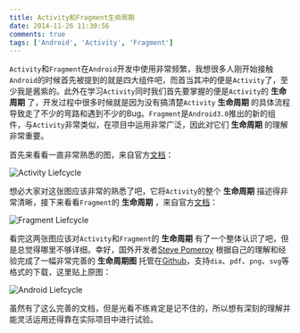 ```yaml
---
title: Activity和Fragment生命周期
date: 2014-11-26 11:30:56
comments: true
tags: ['Android', 'Activity', 'Fragment']
---
```


`Activity`和`Fragment`在`Android`开发中使用非常频繁，我想很多人刚开始接触`Android`的时候首先被提到的就是四大组件吧，而首当其冲的便是`Activity`了，至少我是酱紫的。此外在学习`Activity`同时我们首先要掌握的便是`Activity`的 **生命周期** 了，开发过程中很多时候就是因为没有搞清楚`Activity` **生命周期** 的具体流程导致走了不少的弯路和遇到不少的Bug。`Fragment`是`Android3.0`推出的新的组件，与`Activity`非常类似，在项目中运用非常广泛，因此对它们 **生命周期** 的理解非常重要。

<!--more-->

首先来看看一直非常熟悉的图，来自官方[文档](http://developer.android.com/guide/components/activities.html)：

![Activity Liefcycle](/media/2014-11-26-Activity-and-Fragment-Lifecycle/activity_lifecycle.png)

想必大家对这张图应该非常的熟悉了吧，它将`Activity`的整个 **生命周期** 描述得非常清晰，接下来看看`Fragment`的 **生命周期** ，来自官方[文档](http://developer.android.com/guide/components/fragments.html)：

![Fragment Liefcycle](/media/2014-11-26-Activity-and-Fragment-Lifecycle/fragment_lifecycle.png)

看完这两张图应该对`Activity`和`Fragment`的 **生命周期** 有了一个整体认识了吧，但是总觉得哪里不够详细。幸好，国外开发者[Steve Pomeroy](https://github.com/xxv) 根据自己的理解和经验完成了一幅非常完善的 **生命周期图** 托管在[Github](https://github.com/xxv/android-lifecycle)，支持`dia`、`pdf`、`png`、`svg`等格式的下载，这里贴上原图：

![Android Liefcycle](/media/2014-11-26-Activity-and-Fragment-Lifecycle/complete_android_fragment_lifecycle.png)

虽然有了这么完善的文档，但是光看不练肯定是记不住的，所以想有深刻的理解并能灵活运用还得靠在实际项目中进行试验。
